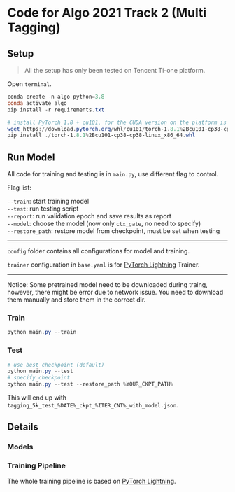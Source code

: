 # Code for Algo 2021 Track 2 (Multi Tagging)  

## Setup

> All the setup has only been tested on Tencent Ti-one platform.  

Open `terminal`.

```powershell
conda create -n algo python=3.8
conda activate algo
pip install -r requirements.txt

# install PyTorch 1.8 + cu101, for the CUDA version on the platform is 10.1
wget https://download.pytorch.org/whl/cu101/torch-1.8.1%2Bcu101-cp38-cp38-linux_x86_64.whl
pip install ./torch-1.8.1%2Bcu101-cp38-cp38-linux_x86_64.whl
```

## Run Model  

All code for training and testing is in `main.py`, use different flag to control.  

Flag list:

`--train`: start training model  
`--test`: run testing script  
`--report`: run validation epoch and save results as report  
`--model`: choose the model (now only `ctx_gate`, no need to specify)  
`--restore_path`: restore model from checkpoint, must be set when testing  

---

`config` folder contains all configurations for model and training.  

`trainer` configuration in `base.yaml` is for [PyTorch Lightning](https://www.pytorchlightning.ai/) Trainer.

---

Notice: Some pretrained model need to be downloaded during traing, however, there might be error due to network issue. You need to download them manually and store them in the correct dir.  

### Train

```powershell
python main.py --train
```

### Test  

```powershell
# use best checkpoint (default)
python main.py --test
# specify checkpoint
python main.py --test --restore_path %YOUR_CKPT_PATH%
```

This will end up with `tagging_5k_test_%DATE%_ckpt_%ITER_CNT%_with_model.json`.  

## Details  

### Models  

### Training Pipeline  

The whole training pipeline is based on [PyTorch Lightning](https://www.pytorchlightning.ai/).  
